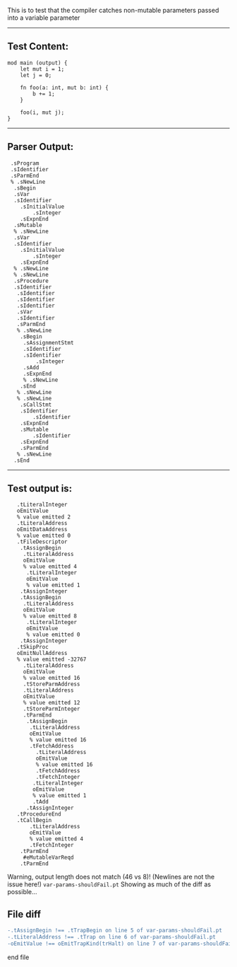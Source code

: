 This is to test that the compiler catches non-mutable parameters passed into a variable parameter

-------------------------


Test Content: 
-------------------------
```
mod main (output) { 
    let mut i = 1;
    let j = 0;

    fn foo(a: int, mut b: int) {
        b += 1;
    }

    foo(i, mut j);
}
```
------------------------


Parser Output: 
-------------------------
```
 .sProgram
 .sIdentifier
 .sParmEnd
 % .sNewLine
  .sBegin
  .sVar
  .sIdentifier
    .sInitialValue
        .sInteger
    .sExpnEnd
  .sMutable
  % .sNewLine
  .sVar
  .sIdentifier
    .sInitialValue
        .sInteger
    .sExpnEnd
  % .sNewLine
  % .sNewLine
  .sProcedure
  .sIdentifier
   .sIdentifier
   .sIdentifier
   .sIdentifier
   .sVar
   .sIdentifier
   .sParmEnd
   % .sNewLine
    .sBegin
     .sAssignmentStmt
     .sIdentifier
     .sIdentifier
         .sInteger
     .sAdd
     .sExpnEnd
     % .sNewLine
    .sEnd
   % .sNewLine
   % .sNewLine
    .sCallStmt
    .sIdentifier
        .sIdentifier
    .sExpnEnd
    .sMutable
        .sIdentifier
    .sExpnEnd
    .sParmEnd
   % .sNewLine
  .sEnd

```
------------------------

Test output is: 
-------------------------
```
   .tLiteralInteger
   oEmitValue
   % value emitted 2
   .tLiteralAddress
   oEmitDataAddress
   % value emitted 0
   .tFileDescriptor
    .tAssignBegin
     .tLiteralAddress
     oEmitValue
     % value emitted 4
      .tLiteralInteger
      oEmitValue
      % value emitted 1
    .tAssignInteger
    .tAssignBegin
     .tLiteralAddress
     oEmitValue
     % value emitted 8
      .tLiteralInteger
      oEmitValue
      % value emitted 0
    .tAssignInteger
   .tSkipProc
   oEmitNullAddress
   % value emitted -32767
     .tLiteralAddress
     oEmitValue
     % value emitted 16
     .tStoreParmAddress
     .tLiteralAddress
     oEmitValue
     % value emitted 12
     .tStoreParmInteger
     .tParmEnd
      .tAssignBegin
       .tLiteralAddress
       oEmitValue
       % value emitted 16
       .tFetchAddress
         .tLiteralAddress
         oEmitValue
         % value emitted 16
         .tFetchAddress
         .tFetchInteger
        .tLiteralInteger
        oEmitValue
        % value emitted 1
        .tAdd
      .tAssignInteger
   .tProcedureEnd
   .tCallBegin
       .tLiteralAddress
       oEmitValue
       % value emitted 4
       .tFetchInteger
    .tParmEnd
     #eMutableVarReqd
    .tParmEnd

```


Warning, output length does not match (46 vs 8)!  (Newlines are not the issue here!) `var-params-shouldFail.pt`
Showing as much of the diff as possible...

File diff
-------------------------
```diff
-.tAssignBegin !== .tTrapBegin on line 5 of var-params-shouldFail.pt
-.tLiteralAddress !== .tTrap on line 6 of var-params-shouldFail.pt
-oEmitValue !== oEmitTrapKind(trHalt) on line 7 of var-params-shouldFail.pt

```
end file
